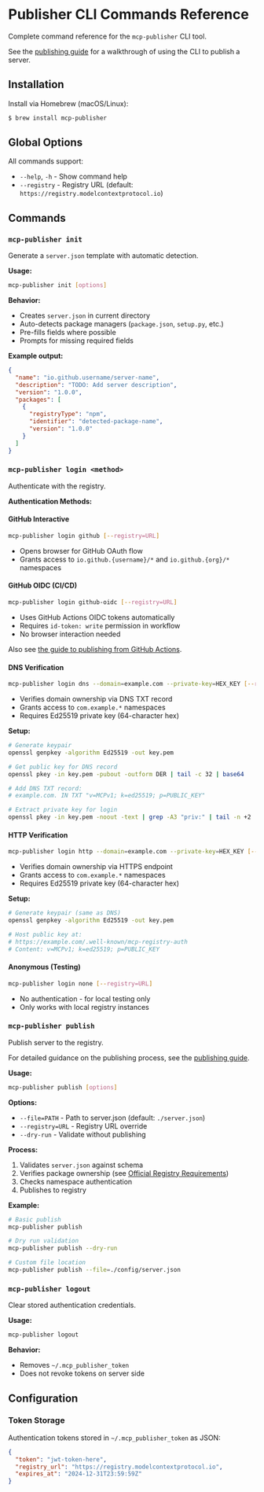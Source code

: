 # Publisher CLI Commands Reference

Complete command reference for the `mcp-publisher` CLI tool.

See the [publishing guide](../../guides/publishing/publish-server.md) for a walkthrough of using the CLI to publish a server.

## Installation

Install via Homebrew (macOS/Linux):

```bash
$ brew install mcp-publisher
```

## Global Options

All commands support:
- `--help`, `-h` - Show command help
- `--registry` - Registry URL (default: `https://registry.modelcontextprotocol.io`)

## Commands

### `mcp-publisher init`

Generate a `server.json` template with automatic detection.

**Usage:**
```bash
mcp-publisher init [options]
```

**Behavior:**
- Creates `server.json` in current directory
- Auto-detects package managers (`package.json`, `setup.py`, etc.)
- Pre-fills fields where possible
- Prompts for missing required fields

**Example output:**
```json
{
  "name": "io.github.username/server-name",
  "description": "TODO: Add server description",
  "version": "1.0.0",
  "packages": [
    {
      "registryType": "npm",
      "identifier": "detected-package-name",
      "version": "1.0.0"
    }
  ]
}
```

### `mcp-publisher login <method>`

Authenticate with the registry.

**Authentication Methods:**

#### GitHub Interactive
```bash
mcp-publisher login github [--registry=URL]
```
- Opens browser for GitHub OAuth flow
- Grants access to `io.github.{username}/*` and `io.github.{org}/*` namespaces

#### GitHub OIDC (CI/CD)  
```bash
mcp-publisher login github-oidc [--registry=URL]
```
- Uses GitHub Actions OIDC tokens automatically
- Requires `id-token: write` permission in workflow
- No browser interaction needed

Also see [the guide to publishing from GitHub Actions](../../guides/publishing/github-actions.md).

#### DNS Verification
```bash
mcp-publisher login dns --domain=example.com --private-key=HEX_KEY [--registry=URL]
```
- Verifies domain ownership via DNS TXT record
- Grants access to `com.example.*` namespaces
- Requires Ed25519 private key (64-character hex)

**Setup:**
```bash
# Generate keypair
openssl genpkey -algorithm Ed25519 -out key.pem

# Get public key for DNS record
openssl pkey -in key.pem -pubout -outform DER | tail -c 32 | base64

# Add DNS TXT record:
# example.com. IN TXT "v=MCPv1; k=ed25519; p=PUBLIC_KEY"

# Extract private key for login
openssl pkey -in key.pem -noout -text | grep -A3 "priv:" | tail -n +2 | tr -d ' :\n'
```

#### HTTP Verification
```bash
mcp-publisher login http --domain=example.com --private-key=HEX_KEY [--registry=URL]
```
- Verifies domain ownership via HTTPS endpoint  
- Grants access to `com.example.*` namespaces
- Requires Ed25519 private key (64-character hex)

**Setup:**
```bash
# Generate keypair (same as DNS)
openssl genpkey -algorithm Ed25519 -out key.pem

# Host public key at:
# https://example.com/.well-known/mcp-registry-auth
# Content: v=MCPv1; k=ed25519; p=PUBLIC_KEY
```

#### Anonymous (Testing)
```bash
mcp-publisher login none [--registry=URL]
```
- No authentication - for local testing only
- Only works with local registry instances

### `mcp-publisher publish`

Publish server to the registry.

For detailed guidance on the publishing process, see the [publishing guide](../../guides/publishing/publish-server.md).

**Usage:**
```bash
mcp-publisher publish [options]
```

**Options:**
- `--file=PATH` - Path to server.json (default: `./server.json`)
- `--registry=URL` - Registry URL override
- `--dry-run` - Validate without publishing

**Process:**
1. Validates `server.json` against schema
2. Verifies package ownership (see [Official Registry Requirements](../server-json/official-registry-requirements.md))
3. Checks namespace authentication
4. Publishes to registry

**Example:**
```bash
# Basic publish
mcp-publisher publish

# Dry run validation
mcp-publisher publish --dry-run

# Custom file location  
mcp-publisher publish --file=./config/server.json
```

### `mcp-publisher logout`

Clear stored authentication credentials.

**Usage:**
```bash
mcp-publisher logout
```

**Behavior:**
- Removes `~/.mcp_publisher_token`
- Does not revoke tokens on server side

## Configuration

### Token Storage
Authentication tokens stored in `~/.mcp_publisher_token` as JSON:
```json
{
  "token": "jwt-token-here",
  "registry_url": "https://registry.modelcontextprotocol.io",
  "expires_at": "2024-12-31T23:59:59Z"
}
```
